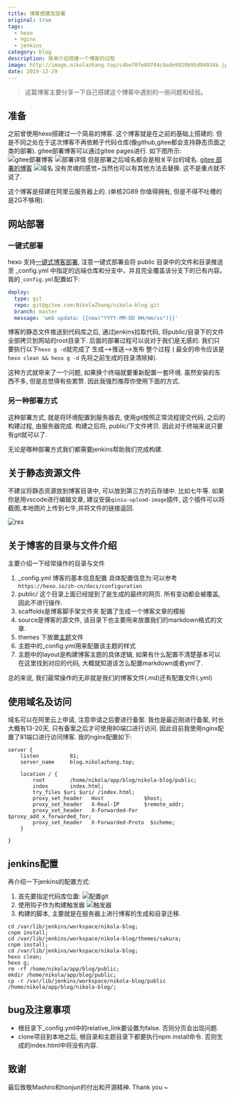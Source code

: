 ```yaml
---
title: 博客搭建及部署
original: true
tags:
  - hexo
  - nginx
  - jenkins
category: blog
description: 简单介绍搭建一个博客的过程
image: http://image.nikolazhang.top/c4be70fe09704c9ade9929b95d94934b.jpg
date: 2019-12-29
---
```



> 这篇博客主要分享一下自己搭建这个博客中遇到的一些问题和经验。

## 准备

之前曾使用hexo搭建过一个简易的博客. 这个博客就是在之前的基础上搭建的. 但是不同之处在于这次博客不再依赖于代码仓库(像github,gitee都会支持静态页面之类的部署).
gitee部署博客可以通过gitee pages进行. 如下图所示:
![gitee部署博客](http://image.nikolazhang.top/20191229173723.png)
![部署详情](http://image.nikolazhang.top/20191229173845.png)
但是部署之后域名都会是相关平台的域名.
[gitee 部署的博客](https://nikolazhang.gitee.io/nikola-blog/)
![域名](http://image.nikolazhang.top/20191229174157.png)
没有灵魂的感觉~当然也可以有其他方法去替换. 这不是重点就不说了.

这个博客是搭建在阿里云服务器上的. (单核2G89 你值得拥有, 但是不得不吐槽的是2G不够用).

## 网站部署

### 一键式部署

hexo 支持[一键式博客部署](https://hexo.io/zh-cn/docs/one-command-deployment),
注意一键式部署会将 public 目录中的文件和目录推送至 _config.yml 中指定的远端仓库和分支中，并且完全覆盖该分支下的已有内容。
我的`_config.yml`配置如下:

```yml
deploy:
  type: git
  repo: git@gitee.com:NikolaZhang/nikola-blog.git
  branch: master
  message: 'web updata: {{now("YYYY-MM-DD HH/mm/ss")}}'
```

博客的静态文件推送到代码库之后, 通过jenkins拉取代码, 将public/目录下的文件全部拷贝到网站的root目录下. 后面的部署过程可以说对于我们是无感的.
我们只要执行以下`hexo g -d`就完成了 生成-->推送-->发布 整个过程 (
最全的命令应该是`hexo clean && hexo g -d` 先将之前生成的目录清除掉).

这种方式就带来了一个问题, 如果换个终端就要重新配置一套环境. 虽然安装的东西不多, 但是总觉得有些累赘.
因此我强烈推荐你使用下面的方式.

### 另一种部署方式

这种部署方式, 就是将环境配置到服务器去, 使用git按照正常流程提交代码, 之后的构建过程, 由服务器完成. 构建之后将, public/下文件拷贝.
因此对于终端来说只要有git就可以了.

无论是哪种部署方式我们都需要jenkins帮助我们完成构建.

## 关于静态资源文件

不建议将静态资源放到博客目录中, 可以放到第三方的云存储中. 比如七牛等.
如果你是用vscode进行编辑文章, 建议安装`qiniu-upload-image`插件, 这个插件可以将截图,本地图片上传到七牛,并将文件的链接返回.

![res](http://image.nikolazhang.top/res.gif)

## 关于博客的目录与文件介绍

主要介绍一下经常操作的目录与文件

1. _config.yml 博客的基本信息配置
  具体配置信息为:可以参考`https://hexo.io/zh-cn/docs/configuration`
2. public/ 这个目录上面已经提到了是生成的最终的网页. 所有变动都会被覆盖, 因此不进行操作.
3. scaffolds是博客脚手架文件夹 配置了生成一个博客文章的模板
4. source是博客的源文件, 该目录下也主要用来放置我们的markdown格式的文章.
5. themes 下放置[主题](https://hexo.io/zh-cn/docs/themes)文件
6. 主题中的_config.yml用来配置该主题的样式
7. 主题中的layout是构建博客主题的具体逻辑, 如果有什么配置不清楚基本可以在这里找到对应的代码, 大概就知道该怎么配置markdown或者yml了.

总的来说, 我们最常操作的无非就是我们的博客文件(.md)还有配置文件(.yml)

## 使用域名及访问

域名可以在阿里云上申请, 注意申请之后要进行备案. 我也是最近刚进行备案, 时长大概有13-20天, 只有备案之后才可使用80端口进行访问. 因此目前我使用nginx配置了81端口进行访问博客. 我的nginx配置如下:

```shell
server {
    listen          81;
    server_name     blog.nikolazhang.top;

    location / {
        root        /home/nikola/app/blog/nikola-blog/public;
        index       index.html;
        try_files $uri $uri/ /index.html;
        proxy_set_header   Host             $host;
        proxy_set_header   X-Real-IP        $remote_addr;
        proxy_set_header   X-Forwarded-For  $proxy_add_x_forwarded_for;
        proxy_set_header   X-Forwarded-Proto  $scheme;
    }

}
```

## jenkins配置

再介绍一下jenkins的配置方式:

1. 首先要指定代码库位置:
![配置git](http://image.nikolazhang.top/20191229200856.png)
2. 使用钩子作为构建触发器
![触发器](http://image.nikolazhang.top/20191229201112.png)
3. 构建的脚本, 主要就是在服务器上进行博客的生成和目录迁移.

  ```shell
  cd /var/lib/jenkins/workspace/nikola-blog;
  cnpm install;
  cd /var/lib/jenkins/workspace/nikola-blog/themes/sakura;
  cnpm install;
  cd /var/lib/jenkins/workspace/nikola-blog;
  hexo clean;
  hexo g;
  rm -rf /home/nikola/app/blog/public;
  mkdir /home/nikola/app/blog/public;
  cp -r /var/lib/jenkins/workspace/nikola-blog/public /home/nikola/app/blog/nikola-blog/;
  ```

## bug及注意事项

- 根目录下_config.yml中的relative_link要设置为false. 否则分页会出现问题.
- clone项目到本地之后, 根目录和主题目录下都要执行npm install命令. 否则生成的index.html中将没有内容.

## 致谢

最后致敬Mashiro和honjun的付出和开源精神. Thank you ~
